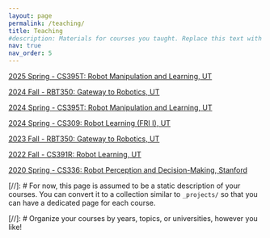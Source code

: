 ```yaml
---
layout: page
permalink: /teaching/
title: Teaching
#description: Materials for courses you taught. Replace this text with your description.
nav: true
nav_order: 5
---
```

[2025 Spring - CS395T: Robot Manipulation and Learning, UT](https://www.cs.utexas.edu/~robertom/cs395t_spring2025/index.html)

[2024 Fall - RBT350: Gateway to Robotics, UT](https://www.cs.utexas.edu/~robertom/rbt350_fall2024/)

[2024 Spring - CS395T: Robot Manipulation and Learning, UT](https://www.cs.utexas.edu/~robertom/cs395t_spring2024/index.html)

[2024 Spring - CS309: Robot Learning (FRI I), UT](https://www.cs.utexas.edu/~robertom/fri_2024/)

[2023 Fall - RBT350: Gateway to Robotics, UT](https://www.cs.utexas.edu/~robertom/rbt350_fall2023/)

[2022 Fall - CS391R: Robot Learning, UT](https://www.cs.utexas.edu/~robertom/cs391r_fall2022/)

[2020 Spring - CS336: Robot Perception and Decision-Making, Stanford](http://cs336.stanford.edu/)

[//]: # For now, this page is assumed to be a static description of your courses. You can convert it to a collection similar to `_projects/` so that you can have a dedicated page for each course.

[//]: # Organize your courses by years, topics, or universities, however you like!
